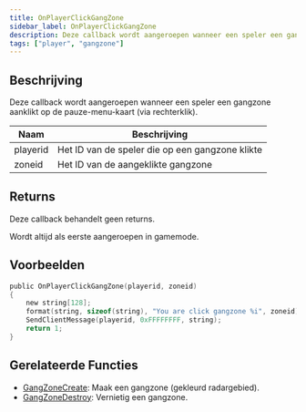 ```yaml
---
title: OnPlayerClickGangZone
sidebar_label: OnPlayerClickGangZone
description: Deze callback wordt aangeroepen wanneer een speler een gangzone aanklikt op de pauze-menu-kaart (via rechterklik).
tags: ["player", "gangzone"]
---
```


<VersionWarn name='callback' version='omp v1.1.0.2612' />

## Beschrijving

Deze callback wordt aangeroepen wanneer een speler een gangzone aanklikt op de pauze-menu-kaart (via rechterklik).

| Naam     | Beschrijving                                |
| -------- | ------------------------------------------- |
| playerid | Het ID van de speler die op een gangzone klikte |
| zoneid   | Het ID van de aangeklikte gangzone          |

## Returns

Deze callback behandelt geen returns.

Wordt altijd als eerste aangeroepen in gamemode.

## Voorbeelden

```c
public OnPlayerClickGangZone(playerid, zoneid)
{
    new string[128];
    format(string, sizeof(string), "You are click gangzone %i", zoneid);
    SendClientMessage(playerid, 0xFFFFFFFF, string);
    return 1;
}
```

## Gerelateerde Functies

- [GangZoneCreate](../functions/GangZoneCreate): Maak een gangzone (gekleurd radargebied).
- [GangZoneDestroy](../functions/GangZoneDestroy): Vernietig een gangzone.


